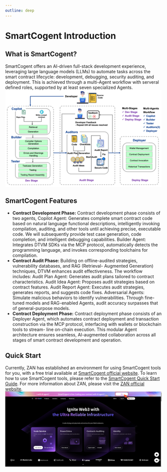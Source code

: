 ```yaml
---
outline: deep
---
```

# SmartCogent Introduction
## What is SmartCogent?
SmartCogent offers an AI-driven full-stack development experience, leveraging large language models (LLMs) to automate tasks across the smart contract lifecycle: development, debugging, security auditing, and deployment. This is achieved through a multi-Agent workflow with serveral defined roles, supported by at least seven specialized Agents.
![SmartCogent Agents](./Images/SmartCogent/SmartCogent_Agents.png)
## SmartCogent Features
- **Contract Development Phase:**
Contract development phase consists of two agents, Copilot Agent: Generates complete smart contract code based on natural language functional descriptions, intelligently invoking compilation, auditing, and other tools until achieving precise, executable code. We will subsequently provide test case generation, code completion, and intelligent debugging capabilities. Builder Agent: Integrates DTVM SDKs via the MCP protocol, automatically detects the programming language, and invokes corresponding toolchains for compilation.
- **Contract Audit Phase:**
Building on offline-audited strategies, vulnerability databases, and RAG (Retrieval- Augmented Generation) techniques, DTVM enhances audit effectiveness. The workflow includes: Audit Plan Agent: Generates audit plans tailored to contract characteristics. Audit Idea Agent: Proposes audit strategies based on contract features. Audit Report Agent: Executes audit strategies, generates reports, and suggests code fixes. Adversarial Agents: Simulate malicious behaviors to identify vulnerabilities. Through fine-tuned models and RAG-enabled Agents, audit accuracy surpasses that of general-purpose models.
- **Contract Deployment Phase:**
Contract deployment phase consists of an Deployer Agent, which automates contract deployment and transaction construction via the MCP protocol, interfacing with wallets or blockchain tools to stream- line on-chain execution. This modular Agent architecture ensures seamless, AI-augmented collaboration across all stages of smart contract development and operation.
## Quick Start
Currently, ZAN has established an environment for using SmartCogent tools for you, with a free trial available at [SmartCogent official website](https://zan.top/0x/dtvm-smart-cogent). To learn how to use SmartCogent tools, please refer to the [SmartCogent Quick Start Guide](https://docs.zan.top/docs/how-to-install-smartcogent). For more information about ZAN, please visit the [ZAN official website](https://zan.top).
![ZAN official website](./Images/SmartCogent/ZAN%20official%20website.png)